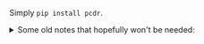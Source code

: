 Simply `pip install pcdr`.

<details><summary>Some old notes that hopefully won't be needed:</summary>


```sh
pip install "pcdr @ git+https://github.com/python-can-define-radio/sdr-course/#subdirectory=classroom_activities/Chx_Misc/pcdr_python_module"
```

Note that you may get an error about `bdist_wheel`, despite that installation actually succeeded. 

For more info on importing from a git repository: https://pip.pypa.io/en/stable/topics/vcs-support/#url-fragments

</details>
